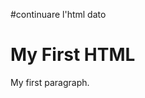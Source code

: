 #continuare l'html dato
<!DOCTYPE html>
<html>
<head>
    <title>My First HTML</title>
</head>
<body>
    <h1>My First HTML</h1>
    <p>My first paragraph.</p>
</body>
</html>
